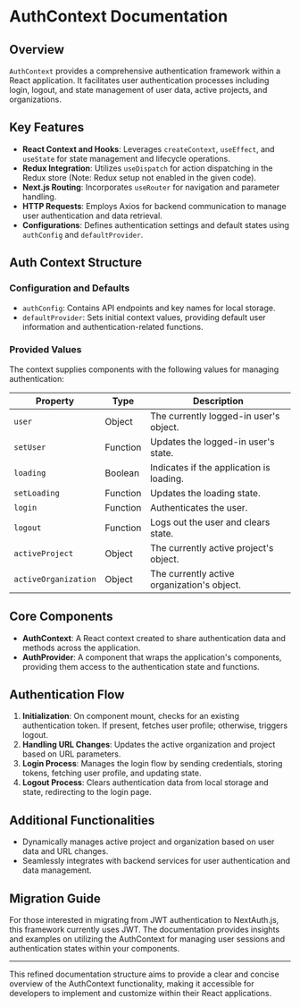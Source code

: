 # AuthContext Documentation

## Overview

`AuthContext` provides a comprehensive authentication framework within a React application. It facilitates user authentication processes including login, logout, and state management of user data, active projects, and organizations.

## Key Features

- **React Context and Hooks**: Leverages `createContext`, `useEffect`, and `useState` for state management and lifecycle operations.
- **Redux Integration**: Utilizes `useDispatch` for action dispatching in the Redux store (Note: Redux setup not enabled in the given code).
- **Next.js Routing**: Incorporates `useRouter` for navigation and parameter handling.
- **HTTP Requests**: Employs Axios for backend communication to manage user authentication and data retrieval.
- **Configurations**: Defines authentication settings and default states using `authConfig` and `defaultProvider`.

## Auth Context Structure

### Configuration and Defaults

- `authConfig`: Contains API endpoints and key names for local storage.
- `defaultProvider`: Sets initial context values, providing default user information and authentication-related functions.

### Provided Values

The context supplies components with the following values for managing authentication:

| Property             | Type     | Description                                 |
| -------------------- | -------- | ------------------------------------------- |
| `user`               | Object   | The currently logged-in user's object.      |
| `setUser`            | Function | Updates the logged-in user's state.         |
| `loading`            | Boolean  | Indicates if the application is loading.    |
| `setLoading`         | Function | Updates the loading state.                  |
| `login`              | Function | Authenticates the user.                     |
| `logout`             | Function | Logs out the user and clears state.         |
| `activeProject`      | Object   | The currently active project's object.      |
| `activeOrganization` | Object   | The currently active organization's object. |

## Core Components

- **AuthContext**: A React context created to share authentication data and methods across the application.
- **AuthProvider**: A component that wraps the application's components, providing them access to the authentication state and functions.

## Authentication Flow

1. **Initialization**: On component mount, checks for an existing authentication token. If present, fetches user profile; otherwise, triggers logout.
2. **Handling URL Changes**: Updates the active organization and project based on URL parameters.
3. **Login Process**: Manages the login flow by sending credentials, storing tokens, fetching user profile, and updating state.
4. **Logout Process**: Clears authentication data from local storage and state, redirecting to the login page.

## Additional Functionalities

- Dynamically manages active project and organization based on user data and URL changes.
- Seamlessly integrates with backend services for user authentication and data management.

## Migration Guide

For those interested in migrating from JWT authentication to NextAuth.js, this framework currently uses JWT. The documentation provides insights and examples on utilizing the AuthContext for managing user sessions and authentication states within your components.

---

This refined documentation structure aims to provide a clear and concise overview of the AuthContext functionality, making it accessible for developers to implement and customize within their React applications.
